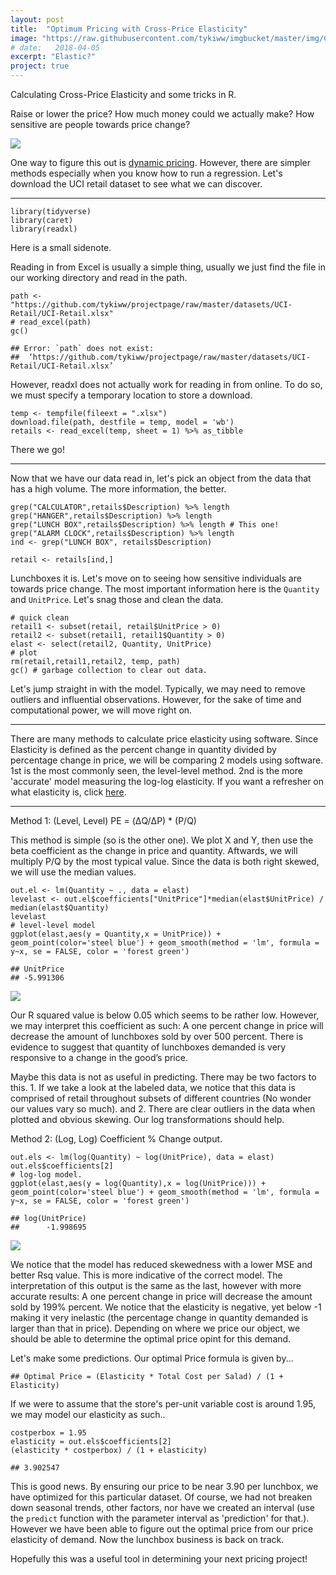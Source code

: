 ```yaml
---
layout: post
title:  "Optimum Pricing with Cross-Price Elasticity"
image: "https://raw.githubusercontent.com/tykiww/imgbucket/master/img/CPE/two.png"
# date:   2018-04-05
excerpt: "Elastic?"
project: true
---
```


Calculating Cross-Price Elasticity and some tricks in R.

Raise or lower the price? How much money could we actually make? How sensitive are people towards price change?

![](http://econs.com.sg/wp-content/uploads/Inelastic-Demand.png)

One way to figure this out is [dynamic pricing](https://tykiww.github.io/2018-05-05-Dynamic-Chocolate-Pricing/). However, there are simpler methods especially when you know how to run a regression. Let's download the UCI retail dataset to see what we can discover.

<hr>

```{r}
library(tidyverse)
library(caret)
library(readxl)
```

Here is a small sidenote.

Reading in from Excel is usually a simple thing, usually we just find the file in our working directory and read in the path. 

```{r}
path <- "https://github.com/tykiww/projectpage/raw/master/datasets/UCI-Retail/UCI-Retail.xlsx"
# read_excel(path)
gc()
```

    ## Error: `path` does not exist:
    ##  ‘https://github.com/tykiww/projectpage/raw/master/datasets/UCI-Retail/UCI-Retail.xlsx’

However, readxl does not actually work for reading in from online. To do so, we must specify a temporary location to store a download.

```{r}
temp <- tempfile(fileext = ".xlsx")
download.file(path, destfile = temp, model = 'wb')
retails <- read_excel(temp, sheet = 1) %>% as_tibble
```

There we go!

<hr>

Now that we have our data read in, let's pick an object from the data that has a high volume. The more information, the better.

```{r, echo = FALSE}
grep("CALCULATOR",retails$Description) %>% length
grep("HANGER",retails$Description) %>% length
grep("LUNCH BOX",retails$Description) %>% length # This one!
grep("ALARM CLOCK",retails$Description) %>% length
ind <- grep("LUNCH BOX", retails$Description)

retail <- retails[ind,]
```

Lunchboxes it is. Let's move on to seeing how sensitive individuals are towards price change. The most important information here is the `Quantity` and `UnitPrice`. Let's snag those and clean the data.

```{r}
# quick clean
retail1 <- subset(retail, retail$UnitPrice > 0)
retail2 <- subset(retail1, retail1$Quantity > 0)
elast <- select(retail2, Quantity, UnitPrice)
# plot
rm(retail,retail1,retail2, temp, path)
gc() # garbage collection to clear out data.
```


Let's jump straight in with the model. Typically, we may need to remove outliers and influential observations. However, for the sake of time and computational power, we will move right on.

<hr>

There are many methods to calculate price elasticity using software. Since Elasticity is defined as the percent change in quantity divided by percentage change in price, we will be comparing 2 models using software. 1st is the most commonly seen, the level-level method. 2nd is the more 'accurate' model measuring the log-log elasticity. If you want a refresher on what elasticity is, click [here](https://courses.lumenlearning.com/boundless-economics/chapter/price-elasticity-of-demand/).

<hr>

Method 1: (Level, Level) PE = (ΔQ/ΔP) * (P/Q)

This method is simple (so is the other one). We plot X and Y, then use the beta coefficient as the change in price and quantity. Aftwards, we will multiply P/Q by the most typical value. Since the data is both right skewed, we will use the median values.

```{r, echo = FALSE}
out.el <- lm(Quantity ~ ., data = elast)
levelast <- out.el$coefficients["UnitPrice"]*median(elast$UnitPrice) / median(elast$Quantity)
levelast
# level-level model
ggplot(elast,aes(y = Quantity,x = UnitPrice)) + geom_point(color='steel blue') + geom_smooth(method = 'lm', formula = y~x, se = FALSE, color = 'forest green')
```

    ## UnitPrice 
    ## -5.991306
    
![](https://raw.githubusercontent.com/tykiww/imgbucket/master/img/CPE/one.png)

Our R squared value is below 0.05 which seems to be rather low. However, we may interpret this coefficient as such: A one percent change in price will decrease the amount of lunchboxes sold by over 500 percent. There is evidence to suggest that quantity of lunchboxes demanded is very responsive to a change in the good’s price.

Maybe this data is not as useful in predicting. There may be two factors to this. 1. If we take a look at the labeled data, we notice that this data is comprised of retail throughout subsets of different countries (No wonder our values vary so much). and 2. There are clear outliers in the data when plotted and obvious skewing. Our log transformations should help.


Method 2:  (Log, Log) Coefficient % Change output.

```{r, echo = FALSE}
out.els <- lm(log(Quantity) ~ log(UnitPrice), data = elast)
out.els$coefficients[2]
# log-log model.
ggplot(elast,aes(y = log(Quantity),x = log(UnitPrice))) + geom_point(color='steel blue') + geom_smooth(method = 'lm', formula = y~x, se = FALSE, color = 'forest green')
```

    ## log(UnitPrice) 
    ##      -1.998695  

![](https://raw.githubusercontent.com/tykiww/imgbucket/master/img/CPE/two.png)

We notice that the model has reduced skewedness with a lower MSE and better Rsq value. This is more indicative of the correct model. The interpretation of this output is the same as the last, however with more accurate results: A one percent change in price will decrease the amount sold by 199% percent. We notice that the elasticity is negative, yet below -1 making it very inelastic (the percentage change in quantity demanded is larger than that in price). Depending on where we price our object, we should be able to determine the optimal price opint for this demand.

Let's make some predictions. Our optimal Price formula is given by...

    ## Optimal Price = (Elasticity * Total Cost per Salad) / (1 + Elasticity)

If we were to assume that the store's per-unit variable cost is around 1.95, we may model our elasticity as such..

```{r, echo = FALSE}
costperbox = 1.95
elasticity = out.els$coefficients[2]
(elasticity * costperbox) / (1 + elasticity)
```

    ## 3.902547

This is good news. By ensuring our price to be near 3.90 per lunchbox, we have optimized for this particular dataset. Of course, we had not breaken down seasonal trends, other factors, nor have we created an interval (use the `predict` function with the parameter interval as 'prediction' for that.). However we have been able to figure out the optimal price from our price elasticity of demand. Now the lunchbox business is back on track.

Hopefully this was a useful tool in determining your next pricing project!






